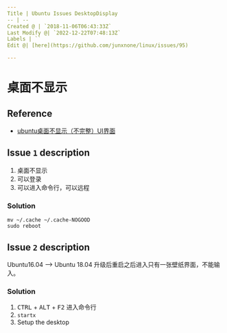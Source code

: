 ```yaml
---
Title | Ubuntu Issues DesktopDisplay
-- | --
Created @ | `2018-11-06T06:43:33Z`
Last Modify @| `2022-12-22T07:48:13Z`
Labels | ``
Edit @| [here](https://github.com/junxnone/linux/issues/95)

---
```


# 桌面不显示

## Reference
- [ubuntu桌面不显示（不完整）UI界面](https://blog.csdn.net/m0_37962554/article/details/79336744)


## Issue `1` description

1. 桌面不显示
2. 可以登录
3. 可以进入命令行，可以远程


### Solution

```
mv ~/.cache ~/.cache-NOGOOD
sudo reboot
```

## Issue `2` description

Ubuntu16.04 --> Ubuntu 18.04
升级后重启之后进入只有一张壁纸界面，不能输入。

### Solution

1.  <kbd>CTRL</kbd> +  <kbd>ALT</kbd> +  <kbd>F2</kbd> 进入命令行
2.  `startx`
3. Setup the desktop
